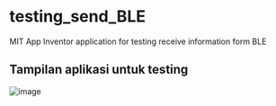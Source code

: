 # testing_send_BLE
MIT App Inventor application for testing receive information form BLE

Tampilan aplikasi untuk testing
--
![image](https://github.com/fahriri1/testing_send_BLE/assets/124558195/41bf8698-29a9-44e5-9de3-8b4bbd6be64e)
